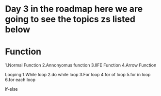 # Day 3 in the roadmap here we are going to see the topics zs listed below 
# Function 
1.Normal Function
2.Annonyomus function
3.IIFE Function
4.Arrow Function

Looping 
1.While loop
2.do while loop 
3.For loop
4.for of loop
5.for in loop
6.for each loop

if-else